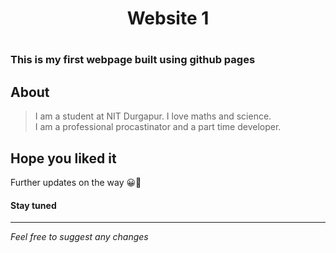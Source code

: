 <h1 align='center'> Website 1 <h1>

### This is my first webpage built using github pages
<h2 align='left'> About </h2>

> I am a student at NIT Durgapur. I love maths and science.<br> I am a professional procastinator and a part time developer.

## Hope you liked it 

Further updates on the way 😀🙂

#### Stay tuned 

---

_Feel free to suggest any changes_
